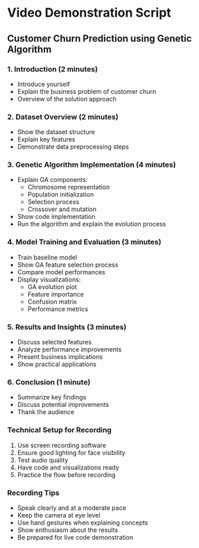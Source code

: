 # Video Demonstration Script
## Customer Churn Prediction using Genetic Algorithm

### 1. Introduction (2 minutes)
- Introduce yourself
- Explain the business problem of customer churn
- Overview of the solution approach

### 2. Dataset Overview (2 minutes)
- Show the dataset structure
- Explain key features
- Demonstrate data preprocessing steps

### 3. Genetic Algorithm Implementation (4 minutes)
- Explain GA components:
  - Chromosome representation
  - Population initialization
  - Selection process
  - Crossover and mutation
- Show code implementation
- Run the algorithm and explain the evolution process

### 4. Model Training and Evaluation (3 minutes)
- Train baseline model
- Show GA feature selection process
- Compare model performances
- Display visualizations:
  - GA evolution plot
  - Feature importance
  - Confusion matrix
  - Performance metrics

### 5. Results and Insights (3 minutes)
- Discuss selected features
- Analyze performance improvements
- Present business implications
- Show practical applications

### 6. Conclusion (1 minute)
- Summarize key findings
- Discuss potential improvements
- Thank the audience

### Technical Setup for Recording
1. Use screen recording software
2. Ensure good lighting for face visibility
3. Test audio quality
4. Have code and visualizations ready
5. Practice the flow before recording

### Recording Tips
- Speak clearly and at a moderate pace
- Keep the camera at eye level
- Use hand gestures when explaining concepts
- Show enthusiasm about the results
- Be prepared for live code demonstration